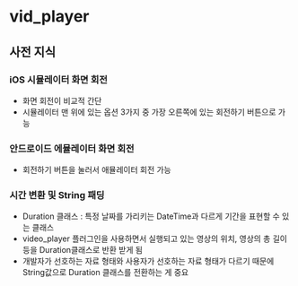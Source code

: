 # vid_player
## 사전 지식
### iOS 시뮬레이터 화면 회전
- 화면 회전이 비교적 간단
- 시뮬레이터 맨 위에 있는 옵션 3가지 중 가장 오른쪽에 있는 회전하기 버튼으로 가능
### 안드로이드 에뮬레이터 화면 회전
- 회전하기 버튼을 눌러서 애뮬레이터 회전 가능
### 시간 변환 및 String 패딩
- Duration 클래스 : 특정 날짜를 가리키는 DateTime과 다르게 기간을 표현할 수 있는 클래스
- video_player 플러그인을 사용하면서 실행되고 있는 영상의 위치, 영상의 총 길이 등을 Duration클래스로 반환 받게 됨
- 개발자가 선호하는 자료 형태와 사용자가 선호하는 자료 형태가 다르기 때문에 String값으로 Duration 클래스를 전환하는 게 중요